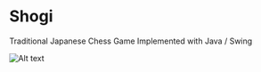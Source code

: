 # Shogi
Traditional Japanese Chess Game Implemented with Java / Swing 

![Alt text](/../master/shogi.gif?raw=true "Screenshot")
